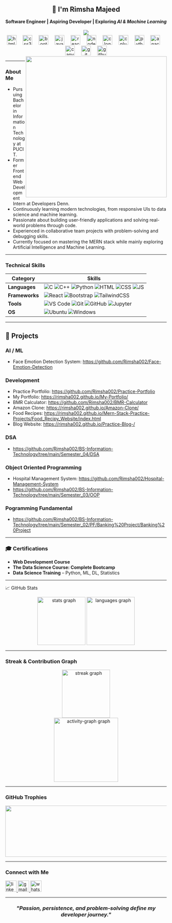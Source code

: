 <h2 align="center">👋 I'm Rimsha Majeed <br> <span style="font-size:14px; " > <br> Software Engineer  |  Aspiring Developer  |  Exploring <em>AI & Machine Learning</em> </span> </h2>

<div align="center">
  <img src="https://profile-counter.glitch.me/Rimsha002/count.svg?"  />
</div>

<div align="center">
  <img src="https://cdn.jsdelivr.net/gh/devicons/devicon/icons/html5/html5-original.svg" height="30" alt="html5 logo"  />
  <img width="12" />
  <img src="https://cdn.jsdelivr.net/gh/devicons/devicon/icons/css3/css3-original.svg" height="30" alt="css3 logo"  />
  <img width="12" />
  <img src="https://cdn.jsdelivr.net/gh/devicons/devicon/icons/bootstrap/bootstrap-original.svg" height="30" alt="bootstrap logo"  />
  <img width="12" />
  <img src="https://cdn.jsdelivr.net/gh/devicons/devicon/icons/javascript/javascript-original.svg" height="30" alt="javascript logo"  />
  <img width="12" />
  <img src="https://cdn.jsdelivr.net/gh/devicons/devicon/icons/react/react-original.svg" height="30" alt="react logo"  />
  <img width="12" />
  <img src="https://cdn.jsdelivr.net/gh/devicons/devicon/icons/nodejs/nodejs-original.svg" height="30" alt="nodejs logo"  />
  <img width="12" />
  <img src="https://cdn.jsdelivr.net/gh/devicons/devicon/icons/c/c-original.svg" height="30" alt="c logo"  />
  <img width="12" />
  <img src="https://cdn.jsdelivr.net/gh/devicons/devicon/icons/cplusplus/cplusplus-original.svg" height="30" alt="cplusplus logo"  />
  <img width="12" />
  <img src="https://cdn.jsdelivr.net/gh/devicons/devicon/icons/python/python-original.svg" height="30" alt="python logo"  />
  <img width="12" />
  <img src="https://cdn.jsdelivr.net/gh/devicons/devicon/icons/anaconda/anaconda-original.svg" height="30" alt="anaconda logo"  />
  <img width="12" />
  <img src="https://cdn.jsdelivr.net/gh/devicons/devicon/icons/canva/canva-original.svg" height="30" alt="canva logo"  />
  <img width="12" />
  <img src="https://cdn.jsdelivr.net/gh/devicons/devicon/icons/git/git-original.svg" height="30" alt="git logo"  />
  <img width="12" />
  <img src="https://cdn.jsdelivr.net/gh/devicons/devicon/icons/github/github-original.svg" height="30" alt="github logo"  />
</div>


<img align="right" height="440" src="https://media.giphy.com/media/dopFZQOlSQSE0ir2Dm/giphy.gif"  />

---

### About Me
- Pursuing Bachelor in Information Technology at PUCIT.
- Former Frontend Web Development Intern at Developers Denn.
- Continuously learning modern technologies, from responsive UIs to data science and machine learning.
- Passionate about building user-friendly applications and solving real-world problems through code.
- Experienced in collaborative team projects with problem-solving and debugging skills.
- Currently focused on mastering the MERN stack while mainly exploring Artificial Intelligence and Machine Learning.

---
### Technical Skills
| Category        | Skills                                                                                          |
|----------------|--------------------------------------------------------------------------------------------------|
| **Languages**  | ![C](https://img.shields.io/badge/C-00599C?style=for-the-badge&logo=c&logoColor=white) ![C++](https://img.shields.io/badge/C++-004482?style=for-the-badge&logo=c%2B%2B&logoColor=white) ![Python](https://img.shields.io/badge/Python-3776AB?style=for-the-badge&logo=python&logoColor=white) ![HTML](https://img.shields.io/badge/HTML-F06529?style=for-the-badge&logo=html5&logoColor=white) ![CSS](https://img.shields.io/badge/CSS-2965f1?style=for-the-badge&logo=css3&logoColor=white) ![JS](https://img.shields.io/badge/JavaScript-F7DF1E?style=for-the-badge&logo=javascript&logoColor=black) |
| **Frameworks** | ![React](https://img.shields.io/badge/React-20232A?style=for-the-badge&logo=react&logoColor=61DAFB) ![Bootstrap](https://img.shields.io/badge/Bootstrap-563d7c?style=for-the-badge&logo=bootstrap&logoColor=white) ![TailwindCSS](https://img.shields.io/badge/Tailwind-38B2AC?style=for-the-badge&logo=tailwind-css&logoColor=white) |
| **Tools**      | ![VS Code](https://img.shields.io/badge/VSCode-007ACC?style=for-the-badge&logo=visual-studio-code&logoColor=white) ![Git](https://img.shields.io/badge/Git-F05032?style=for-the-badge&logo=git&logoColor=white) ![GitHub](https://img.shields.io/badge/GitHub-181717?style=for-the-badge&logo=github&logoColor=white) ![Jupyter](https://img.shields.io/badge/Jupyter-F37626?style=for-the-badge&logo=jupyter&logoColor=white) |
| **OS**         | ![Ubuntu](https://img.shields.io/badge/Ubuntu-E95420?style=for-the-badge&logo=ubuntu&logoColor=white) ![Windows](https://img.shields.io/badge/Windows-0078D6?style=for-the-badge&logo=windows&logoColor=white) |

---

## 📂 Projects
### **AI / ML**  
 - Face Emotion Detection System: https://github.com/Rimsha002/Face-Emotion-Detection

### **Development**  
- Practice Portfolio: https://github.com/Rimsha002/Practice-Portfolio
- My Portfolio: https://rimsha002.github.io/My-Portfolio/
- BMR Calculator: https://github.com/Rimsha002/BMR-Calculator
- Amazon Clone: https://rimsha002.github.io/Amazon-Clone/
- Food Recipes: https://rimsha002.github.io/Mern-Stack-Practice-Projects/Food_Recipy_Website/index.html
- Blog Website: https://rimsha002.github.io/Practice-Blog-/

### **DSA**
- https://github.com/Rimsha002/BS-Information-Technology/tree/main/Semester_04/DSA

### **Object Oriented Programming**
 - Hospital Management System: https://github.com/Rimsha002/Hospital-Management-System
 - https://github.com/Rimsha002/BS-Information-Technology/tree/main/Semester_03/OOP

### **Pogramming Fundamental**  
- https://github.com/Rimsha002/BS-Information-Technology/tree/main/Semester_02/PF/Banking%20Project/Banking%20Project

---

### 🎓 Certifications
- **Web Development Course**  
- **The Data Science Course: Complete Bootcamp**   
- **Data Science Training** – Python, ML, DL, Statistics
---


📈 GitHub Stats
<div align="center">
 <img src="https://github-readme-stats.vercel.app/api?username=Rimsha002&hide_title=false&hide_rank=false&show_icons=true&include_all_commits=true&count_private=true&disable_animations=false&theme=gruvbox_light&hide_border=false&border_radius=5&locale=en&hide_border=true&order=1" height="150" alt="stats graph"  />
  <img src="https://github-readme-stats.vercel.app/api/top-langs?username=Rimsha002&locale=en&hide_title=false&layout=compact&card_width=320&langs_count=5&theme=gruvbox_light&hide_border=false&border_radius=5&hide_border=true&order=2" height="150" alt="languages graph"  />
</div>

---

###  Streak & Contribution Graph
<div align="center">
  <img src="https://streak-stats.demolab.com?user=Rimsha002&locale=en&mode=daily&theme=gruvbox_light&hide_border=false&border_radius=5&order=3" height="150" alt="streak graph"/>
  <br>
  <img src="https://github-readme-activity-graph.vercel.app/graph?username=Rimsha002&radius=16&theme=elegant&area=true&order=5&line=00FF00&area_color=d3d3d3&hide_border=true&hide_title=false" height="200" margin="4rem" alt="activity-graph graph"  />

</div>

---

###  GitHub Trophies
<div align="center">
  <img  src="https://github-profile-trophy.vercel.app/?username=Rimsha002&theme=algolia&no-frame=true&row=1&column=6" height="160" width="700" />
</p>
</div>

---

###  Connect with Me
  <a href="https://linkedin.com/in/rimsha-majeed-84a087202" target="_blank">
    <img src="https://img.shields.io/static/v1?message=LinkedIn&logo=linkedin&label=&color=0000FF&logoColor=white&labelColor=&style=for-the-badge" height="35" alt="linkedin logo"  />
  </a>
  <a href="https://rimshamajeed2002@gmail.com" target="_blank">
    <img src="https://img.shields.io/static/v1?message=Gmail&logo=gmail&label=&color=D14836&logoColor=white&labelColor=&style=for-the-badge" height="35" alt="gmail logo"  />
  </a>
  <a href="https://whatsapp.com/Rimsha Majeed" target="_blank">
    <img src="https://img.shields.io/static/v1?message=Whatsapp&logo=whatsapp&label=&color=25D360&logoColor=white&labelColor=&style=for-the-badge" height="35" alt="whatsapp logo"  />
  </a>

---
<h3 align:"center">
  <div align="center"><em>
  "Passion, persistence, and problem-solving define my developer journey." </em>
  </div>
</h3>

